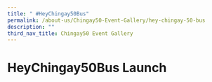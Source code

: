 ```yaml
---
title: " #HeyChingay50Bus"
permalink: /about-us/Chingay50-Event-Gallery/hey-chingay-50-bus
description: ""
third_nav_title: Chingay50 Event Gallery
---
```

# HeyChingay50Bus Launch
